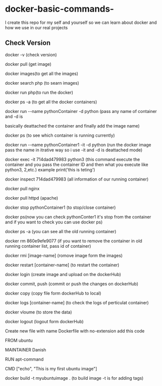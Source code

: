 # docker-basic-commands-
I create this repo for my self and yourself so we can learn about docker and how we use in our real projects

## Check Version
<p>docker -v (check version) </p>
<p>docker pull (get image)</p>
<p>docker images(to get all the images)</p>
<p>docker search php (to searn images)</p>
<p>docker run php(to run the docker)</p>
<p>docker ps -a (to get all the docker containers)</p>
<p>docker run --name pythonContainer -d python (pass any name of container and -d is <p>basically deattached the container and finally add the image name)</p>
<p>docker ps (to see which container is running currently)</p>
<p>docker run --name pythonContainer1 -it -d python (run the docker image pass the name in itrative way so i use -it and -d is deattached mode)</p>
<p>docker exec -it 714dad479983 python3 (this command execute the container and you pass the container ID and then what you execute like python3, 2,etc.) example print('this is teting')</p>
<p>docker inspect 714dad479983 (all information of our running container)</p>
<p>docker pull nginx</p>
<p>docker pull httpd (apache)</p>
<p>docker stop pythonContainer1 (to stop/close container)</p>
<p>docker ps(now you can check pythonConter1 it's stop from the container and if you want to check you can use docker ps)</p>
<p>docker ps -a (you can see all the old running container)</p>
<p>docker rm 860e9efe9077 (if you want to remove the container in old running container list, pass id of container)</p>
<p>docker rmi [image-name] (romove image form the images)</p>
<p>docker restart [container-name] (to restart the container)</p>
<p>docker login (create image and upload on the dockerHub)</p>
<p>docker commit, push (commit or push the changes on dockerHub)</p>
<p>docker copy (copy file form dockerHub to local)</p>
<p>docker logs [container-name] (to check the logs of perticulat container)</p>
<p>docker vloume (to store the data)</p>
<p>docker logout (logout form dockerHub)</p>


<p>Create new file with name Dockerfile with no-extension
add this code </p>
<p>FROM ubuntu</p>
<p>MAINTAINER Danish</p>
<p>RUN apt-command</p>
<p>CMD ["echo", "This is my first ubuntu image"]</p>
<p>docker build -t myubuntuimage . (to build image -t is for adding tags)</p>
